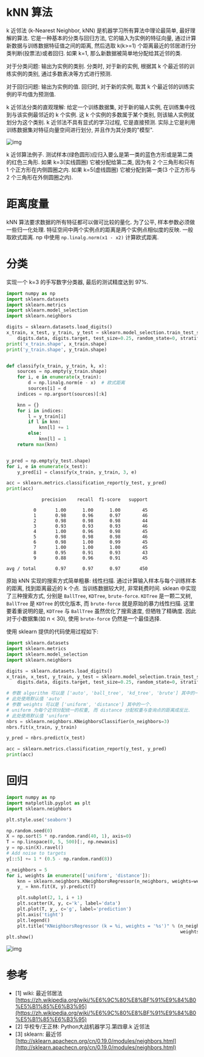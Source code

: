 # kNN 算法

k 近邻法 (k-Nearest Neighbor, kNN) 是机器学习所有算法中理论最简单, 最好理解的算法. 它是一种基本的分类与回归方法, 它的输入为实例的特征向量, 通过计算新数据与训练数据特征值之间的距离, 然后选取 k(k>=1) 个距离最近的邻居进行分类判断(投票法)或者回归. 如果 k=1, 那么新数据被简单地分配给其近邻的类.

对于分类问题: 输出为实例的类别. 分类时, 对于新的实例, 根据其 k 个最近邻的训练实例的类别, 通过多数表决等方式进行预测.

对于回归问题: 输出为实例的值. 回归时, 对于新的实例, 取其 k 个最近邻的训练实例的平均值为预测值.

k 近邻法分类的直观理解: 给定一个训练数据集, 对于新的输人实例, 在训练集中找到与该实例最邻近的 k 个实例. 这 k 个实例的多数属于某个类别, 则该输人实例就划分为这个类别. k 近邻法不具有显式的学习过程, 它是直接预测. 实际上它是利用训练数据集对特征向量空间进行划分, 并且作为其分类的"模型".

![img](/img/daze/sklearn/knn/KnnClassification.svg)

k 近邻算法例子. 测试样本(绿色圆形)应归入要么是第一类的蓝色方形或是第二类的红色三角形. 如果 k=3(实线圆圈) 它被分配给第二类, 因为有 2 个三角形和只有 1 个正方形在内侧圆圈之内. 如果 k=5(虚线圆圈) 它被分配到第一类(3 个正方形与 2 个三角形在外侧圆圈之内).

# 距离度量

kNN 算法要求数据的所有特征都可以做可比较的量化. 为了公平, 样本参数必须做一些归一化处理. 特征空间中两个实例点的距离是两个实例点相似度的反映. 一般取欧式距离. np 中使用 `np.linalg.norm(x1 - x2)` 计算欧式距离.

# 分类

实现一个 k=3 的手写数字分类器, 最后的测试精度达到 97%.

```py
import numpy as np
import sklearn.datasets
import sklearn.metrics
import sklearn.model_selection
import sklearn.neighbors

digits = sklearn.datasets.load_digits()
x_train, x_test, y_train, y_test = sklearn.model_selection.train_test_split(
    digits.data, digits.target, test_size=0.25, random_state=0, stratify=digits.target)
print('x_train.shape', x_train.shape)
print('y_train.shape', y_train.shape)


def classify(x_train, y_train, k, x):
    sources = np.empty(y_train.shape)
    for i, e in enumerate(x_train):
        d = np.linalg.norm(e - x)  # 欧式距离
        sources[i] = d
    indices = np.argsort(sources)[:k]

    knn = {}
    for i in indices:
        l = y_train[i]
        if l in knn:
            knn[l] += 1
        else:
            knn[l] = 1
    return max(knn)


y_pred = np.empty(y_test.shape)
for i, e in enumerate(x_test):
    y_pred[i] = classify(x_train, y_train, 3, e)

acc = sklearn.metrics.classification_report(y_test, y_pred)
print(acc)
```

```
             precision    recall  f1-score   support

          0       1.00      1.00      1.00        45
          1       0.98      0.96      0.97        46
          2       0.98      0.98      0.98        44
          3       0.93      0.93      0.93        46
          4       1.00      0.96      0.98        45
          5       0.98      0.98      0.98        46
          6       0.98      1.00      0.99        45
          7       1.00      1.00      1.00        45
          8       0.95      0.91      0.93        43
          9       0.88      0.96      0.91        45

avg / total       0.97      0.97      0.97       450
```

原始 kNN 实现的搜索方式简单粗暴: 线性扫描. 通过计算输入样本与每个训练样本的距离, 找到距离最近的 k 个点. 当训练数据较大时, 非常耗费时间. sklean 中实现了三种搜索方式, 分别是 `BallTree`, `KDTree`, `brute-force`. `KDTree` 是一颗二叉树, `BallTree` 是 `KDTree` 的优化版本, 而 `brute-force` 就是原始的暴力线性扫描. 这里要着重说明的是, `KDTree` 与 `BallTree` 虽然优化了搜索速度, 但牺牲了精确度. 因此对于小数据集(如 n < 30), 使用 `brute-force` 仍然是一个最佳选择.

使用 sklearn 提供的代码使用过程如下:

```py
import sklearn.datasets
import sklearn.metrics
import sklearn.model_selection
import sklearn.neighbors

digits = sklearn.datasets.load_digits()
x_train, x_test, y_train, y_test = sklearn.model_selection.train_test_split(
    digits.data, digits.target, test_size=0.25, random_state=0, stratify=digits.target)

# 参数 algorithm 可以是 ['auto', 'ball_tree', 'kd_tree', 'brute'] 其中的一个
# 此处使用默认值 'auto'
# 参数 weights 可以是 ['uniform', 'distance'] 其中的一个.
# uniform 为每个近邻分配统一的权重, 而 distance 分配权重与查询点的距离成反比.
# 此处使用默认值 'uniform'
nbrs = sklearn.neighbors.KNeighborsClassifier(n_neighbors=3)
nbrs.fit(x_train, y_train)

y_pred = nbrs.predict(x_test)

acc = sklearn.metrics.classification_report(y_test, y_pred)
print(acc)
```

# 回归

```py
import numpy as np
import matplotlib.pyplot as plt
import sklearn.neighbors

plt.style.use('seaborn')

np.random.seed(0)
X = np.sort(5 * np.random.rand(40, 1), axis=0)
T = np.linspace(0, 5, 500)[:, np.newaxis]
y = np.sin(X).ravel()
# Add noise to targets
y[::5] += 1 * (0.5 - np.random.rand(8))

n_neighbors = 5
for i, weights in enumerate(['uniform', 'distance']):
    knn = sklearn.neighbors.KNeighborsRegressor(n_neighbors, weights=weights)
    y_ = knn.fit(X, y).predict(T)

    plt.subplot(2, 1, i + 1)
    plt.scatter(X, y, c='k', label='data')
    plt.plot(T, y_, c='g', label='prediction')
    plt.axis('tight')
    plt.legend()
    plt.title("KNeighborsRegressor (k = %i, weights = '%s')" % (n_neighbors,
                                                                weights))
plt.show()
```

![img](/img/daze/sklearn/knn/regr.png)

# 参考

- [1] wiki: 最近邻居法 [https://zh.wikipedia.org/wiki/%E6%9C%80%E8%BF%91%E9%84%B0%E5%B1%85%E6%B3%95](https://zh.wikipedia.org/wiki/%E6%9C%80%E8%BF%91%E9%84%B0%E5%B1%85%E6%B3%95)
- [2] 华校专/王正林: Python大战机器学习.第四章.k 近邻法
- [3] sklearn: 最近邻 [http://sklearn.apachecn.org/cn/0.19.0/modules/neighbors.html](http://sklearn.apachecn.org/cn/0.19.0/modules/neighbors.html)
